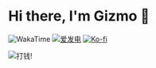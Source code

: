 # Hi there, I'm Gizmo 👋

![WakaTime](https://img.shields.io/endpoint?url=https://wakapi.liuli.lol/api/compat/shields/v1/Gizmo/interval:30_days&style=flat-square&color=2F855A&label=last%2030%20days&logo=WakaTime)
[![爱发电](https://img.shields.io/badge/dynamic/json?url=https%3A%2F%2Fafdian.net%2Fapi%2Fuser%2Fget-profile%3Fuser_id%3D75e549844b5111ed8df552540025c377&query=%24.data.user.name&label=%E7%88%B1%E5%8F%91%E7%94%B5&color=%23946ce6)](https://afdian.net/a/gizmo)
[![Ko-fi](https://img.shields.io/badge/Ko--fi-%E2%9D%A4%EF%B8%8F-blue?logo=kofi&color=%23fff)](https://ko-fi.com/gizmo_)

![打钱!](https://afdian-connect.deno.dev/sponsor.svg)
